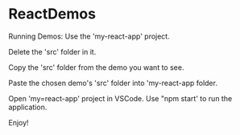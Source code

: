 # ReactDemos
Running Demos:
Use the 'my-react-app' project.

Delete the 'src' folder in it.

Copy the 'src' folder from the demo you want to see.

Paste the chosen demo's 'src' folder into 'my-react-app folder.

Open 'my=react-app' project in VSCode.
Use "npm start' to run the application.

Enjoy!
